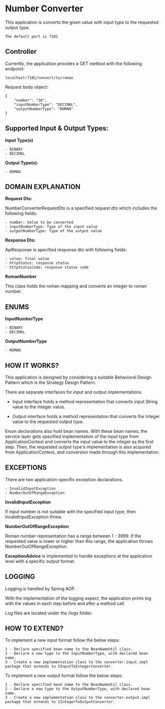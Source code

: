 # Number Converter

This application is converts the given value with input type to the requested output type.

    The default port is 7101

## Controller

Currently, the application provides a GET method with the following endpoint:

    localhost:7101/convert/to/roman

Request body object:

    {
        "number": "10",
        "inputNumberType": "DECIMAL",
        "outputNumberType": "ROMAN"
    }

## Supported Input & Output Types:

**Input Type(s)**

    - BINARY
    - DECIMAL

**Output Type(s):**

    - ROMAN

## DOMAIN EXPLANATION

**Request Dto:**

NumberConverterRequestDto is a specified request dto which includes the following fields:

    - number: Value to be converted
    - inputNumberType: Type of the input value
    - outputNumberType: Type of the output value

**Response Dto:**

ApiResponse is specified response dto with following fields:

    - value: final value
    - httpStatus: response status
    - httpStatusCode: response status code

**RomanNumber**

This class holds the roman mapping and converts an integer to roman number.

## ENUMS

**InputNumberType**

    - BINARY
    - DECIMAL

**OutputNumberType**

    - ROMAN

## HOW IT WORKS?

This application is designed by considering a suitable Behavioral Design Pattern which is the Strategy Design Pattern.

There are separate interfaces for input and output implementations.

- Input interface holds a method representation that converts input String value to the Integer value.

- Output interface holds a method representation that converts the Integer value to the requested output type.

Enum declarations also hold bean names. With these bean names, the service layer gets specified implementation of the input type from ApplicationContext and converts the input value to the integer as the first step. Then, the requested output type's implementation is also acquired from ApplicationContext, and conversion made through this implementation.

## EXCEPTIONS

There are two application-specific exception declarations.

    - InvalidInputException
    - NumberOutOfRangeException

**InvalidInputException**

If input number is not suitable with the specified input type, then InvalidInputException threw.

**NumberOutOfRangeException**

Roman number representation has a range between 1 - 3999. If the requested value is lower or higher than this range, the application throws NumberOutOfRangeException.

**ExceptionAdvice** is implemented to handle exceptions at the application level with a specific output format.

## LOGGING

Logging is handled by Spring AOP.

With the implementation of the logging aspect, the application prints log with the values in each step before and after a method call.

Log files are located under the /logs folder.

## HOW TO EXTEND?

To implement a new input format follow the below steps:

    1 - Declare specified bean name to the BeanNameUtil class.
    2 - Declare a new type to the InputNumberType, with declared bean name.
    3 - Create a new implementation class to the converter.input.impl package that extends to IInputToIntegerConverter.

To implement a new output format follow the below steps:

    1 - Declare specified bean name to the BeanNameUtil class.
    2 - Declare a new type to the OutputNumberType, with declared bean name.
    3 - Create a new implementation class to the converter.output.impl package that extends to IIntegerToOutputConverter.
